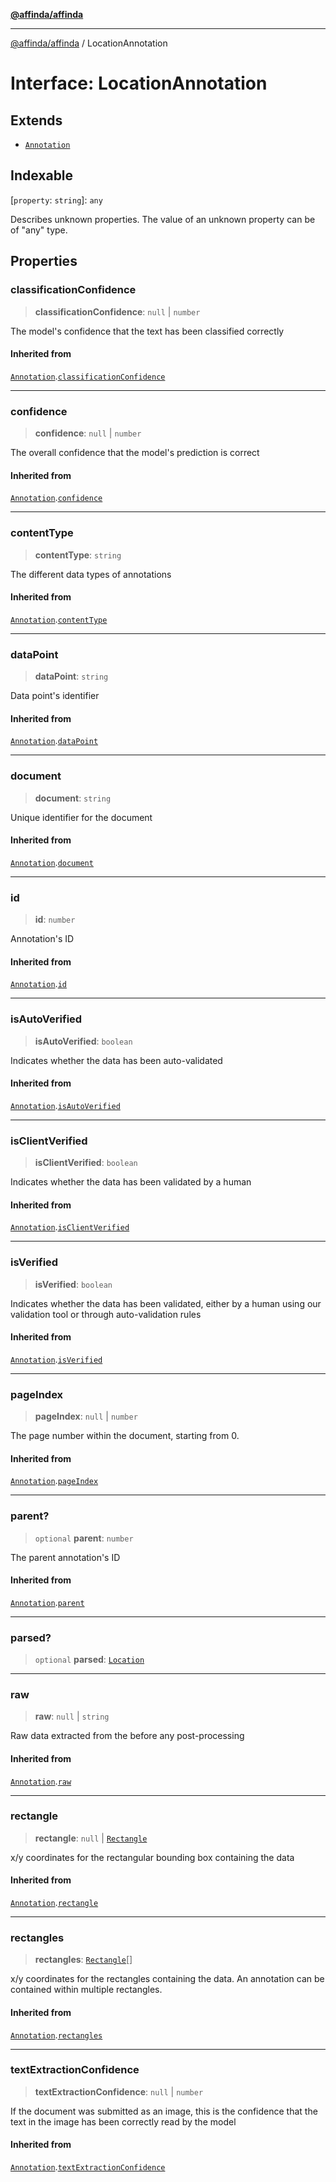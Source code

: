 [**@affinda/affinda**](../README.md)

***

[@affinda/affinda](../globals.md) / LocationAnnotation

# Interface: LocationAnnotation

## Extends

- [`Annotation`](Annotation.md)

## Indexable

\[`property`: `string`\]: `any`

Describes unknown properties. The value of an unknown property can be of "any" type.

## Properties

### classificationConfidence

> **classificationConfidence**: `null` \| `number`

The model's confidence that the text has been classified correctly

#### Inherited from

[`Annotation`](Annotation.md).[`classificationConfidence`](Annotation.md#classificationconfidence)

***

### confidence

> **confidence**: `null` \| `number`

The overall confidence that the model's prediction is correct

#### Inherited from

[`Annotation`](Annotation.md).[`confidence`](Annotation.md#confidence)

***

### contentType

> **contentType**: `string`

The different data types of annotations

#### Inherited from

[`Annotation`](Annotation.md).[`contentType`](Annotation.md#contenttype)

***

### dataPoint

> **dataPoint**: `string`

Data point's identifier

#### Inherited from

[`Annotation`](Annotation.md).[`dataPoint`](Annotation.md#datapoint)

***

### document

> **document**: `string`

Unique identifier for the document

#### Inherited from

[`Annotation`](Annotation.md).[`document`](Annotation.md#document)

***

### id

> **id**: `number`

Annotation's ID

#### Inherited from

[`Annotation`](Annotation.md).[`id`](Annotation.md#id)

***

### isAutoVerified

> **isAutoVerified**: `boolean`

Indicates whether the data has been auto-validated

#### Inherited from

[`Annotation`](Annotation.md).[`isAutoVerified`](Annotation.md#isautoverified)

***

### isClientVerified

> **isClientVerified**: `boolean`

Indicates whether the data has been validated by a human

#### Inherited from

[`Annotation`](Annotation.md).[`isClientVerified`](Annotation.md#isclientverified)

***

### isVerified

> **isVerified**: `boolean`

Indicates whether the data has been validated, either by a human using our validation tool or through auto-validation rules

#### Inherited from

[`Annotation`](Annotation.md).[`isVerified`](Annotation.md#isverified)

***

### pageIndex

> **pageIndex**: `null` \| `number`

The page number within the document, starting from 0.

#### Inherited from

[`Annotation`](Annotation.md).[`pageIndex`](Annotation.md#pageindex)

***

### parent?

> `optional` **parent**: `number`

The parent annotation's ID

#### Inherited from

[`Annotation`](Annotation.md).[`parent`](Annotation.md#parent)

***

### parsed?

> `optional` **parsed**: [`Location`](Location.md)

***

### raw

> **raw**: `null` \| `string`

Raw data extracted from the before any post-processing

#### Inherited from

[`Annotation`](Annotation.md).[`raw`](Annotation.md#raw)

***

### rectangle

> **rectangle**: `null` \| [`Rectangle`](Rectangle.md)

x/y coordinates for the rectangular bounding box containing the data

#### Inherited from

[`Annotation`](Annotation.md).[`rectangle`](Annotation.md#rectangle)

***

### rectangles

> **rectangles**: [`Rectangle`](Rectangle.md)[]

x/y coordinates for the rectangles containing the data. An annotation can be contained within multiple rectangles.

#### Inherited from

[`Annotation`](Annotation.md).[`rectangles`](Annotation.md#rectangles)

***

### textExtractionConfidence

> **textExtractionConfidence**: `null` \| `number`

If the document was submitted as an image, this is the confidence that the text in the image has been correctly read by the model

#### Inherited from

[`Annotation`](Annotation.md).[`textExtractionConfidence`](Annotation.md#textextractionconfidence)
